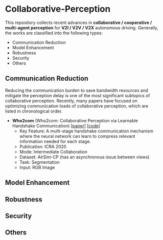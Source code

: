 # Collaborative-Perception

This repository collects recent advances in **collaborative / cooperative / multi-agent perception** for **V2I / V2V / V2X** autonomous driving. 
Generally, the works are classified into the following types:
- Communication Reduction
- Model Enhancement
- Robustness
- Security
- Others

## Communication Reduction

Reducing the communication burden to save bandwidth resources and mitigate the perception delay is one of the most significant subtopics of collaborative perception.
Recently, many papers have focused on optimizing communication loads of collaborative perception, which are listed in chronological order.

- **Who2com** (Who2com: Collaborative Perception via Learnable Handshake Communication) [[paper](https://arxiv.org/abs/2003.09575)] [[code](https://github.com/GT-RIPL/MultiAgentPerception)]
  - Key Feature: A multi-stage handshake communication mechanism where the neural network can learn to compress relevant information needed for each stage.
  - Publication: ICRA 2020
  - Mode: Intermediate Collaboration
  - Dataset: AirSim-CP (has an asynchronous issue between views)
  - Task: Segmentation
  - Input: RGB Image

## Model Enhancement

## Robustness

## Security

## Others
